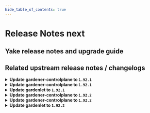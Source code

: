 ```yaml
---
hide_table_of_contents: true
---
```


# Release Notes next

## Yake release notes and upgrade guide

## Related upstream release notes / changelogs


<details>
<summary><b>Update gardener-controlplane to <code>1.92.1</code></b></summary>

# [gardener/gardener]

## 🐛 Bug Fixes

- `[OPERATOR]` A bug has been fixed which caused `gardenlet` to try deploying `gardener-node-agent` with a wrong image tag. by @rfranzke [#9582]

## Docker Images
- admission-controller: `europe-docker.pkg.dev/gardener-project/releases/gardener/admission-controller:v1.92.1`
- apiserver: `europe-docker.pkg.dev/gardener-project/releases/gardener/apiserver:v1.92.1`
- controller-manager: `europe-docker.pkg.dev/gardener-project/releases/gardener/controller-manager:v1.92.1`
- gardenlet: `europe-docker.pkg.dev/gardener-project/releases/gardener/gardenlet:v1.92.1`
- node-agent: `europe-docker.pkg.dev/gardener-project/releases/gardener/node-agent:v1.92.1`
- operator: `europe-docker.pkg.dev/gardener-project/releases/gardener/operator:v1.92.1`
- resource-manager: `europe-docker.pkg.dev/gardener-project/releases/gardener/resource-manager:v1.92.1`
- scheduler: `europe-docker.pkg.dev/gardener-project/releases/gardener/scheduler:v1.92.1`


</details>

<details>
<summary><b>Update gardener-controlplane to <code>1.92.1</code></b></summary>

# [gardener/gardener]

## 🐛 Bug Fixes

- `[OPERATOR]` A bug has been fixed which caused `gardenlet` to try deploying `gardener-node-agent` with a wrong image tag. by @rfranzke [#9582]

## Docker Images
- admission-controller: `europe-docker.pkg.dev/gardener-project/releases/gardener/admission-controller:v1.92.1`
- apiserver: `europe-docker.pkg.dev/gardener-project/releases/gardener/apiserver:v1.92.1`
- controller-manager: `europe-docker.pkg.dev/gardener-project/releases/gardener/controller-manager:v1.92.1`
- gardenlet: `europe-docker.pkg.dev/gardener-project/releases/gardener/gardenlet:v1.92.1`
- node-agent: `europe-docker.pkg.dev/gardener-project/releases/gardener/node-agent:v1.92.1`
- operator: `europe-docker.pkg.dev/gardener-project/releases/gardener/operator:v1.92.1`
- resource-manager: `europe-docker.pkg.dev/gardener-project/releases/gardener/resource-manager:v1.92.1`
- scheduler: `europe-docker.pkg.dev/gardener-project/releases/gardener/scheduler:v1.92.1`


</details>

<details>
<summary><b>Update gardenlet to <code>1.92.1</code></b></summary>

# [gardener/gardener]

## 🐛 Bug Fixes

- `[OPERATOR]` A bug has been fixed which caused `gardenlet` to try deploying `gardener-node-agent` with a wrong image tag. by @rfranzke [#9582]

## Docker Images
- admission-controller: `europe-docker.pkg.dev/gardener-project/releases/gardener/admission-controller:v1.92.1`
- apiserver: `europe-docker.pkg.dev/gardener-project/releases/gardener/apiserver:v1.92.1`
- controller-manager: `europe-docker.pkg.dev/gardener-project/releases/gardener/controller-manager:v1.92.1`
- gardenlet: `europe-docker.pkg.dev/gardener-project/releases/gardener/gardenlet:v1.92.1`
- node-agent: `europe-docker.pkg.dev/gardener-project/releases/gardener/node-agent:v1.92.1`
- operator: `europe-docker.pkg.dev/gardener-project/releases/gardener/operator:v1.92.1`
- resource-manager: `europe-docker.pkg.dev/gardener-project/releases/gardener/resource-manager:v1.92.1`
- scheduler: `europe-docker.pkg.dev/gardener-project/releases/gardener/scheduler:v1.92.1`


</details>

<details>
<summary><b>Update gardener-controlplane to <code>1.92.2</code></b></summary>

# [gardener/gardener]

## 🐛 Bug Fixes

- `[USER]` A bug which mounted the kubelet data volume to `/var/lib` instead of `/var/lib/kubelet` when `kubeletDataVolumeName` was set has been fixed. by @oliver-goetz [#9615]
- `[OPERATOR]` A bug in `gardener-node-agent` which prevented copying files between different block devices has been fixed. by @oliver-goetz [#9615]

## Docker Images
- admission-controller: `europe-docker.pkg.dev/gardener-project/releases/gardener/admission-controller:v1.92.2`
- apiserver: `europe-docker.pkg.dev/gardener-project/releases/gardener/apiserver:v1.92.2`
- controller-manager: `europe-docker.pkg.dev/gardener-project/releases/gardener/controller-manager:v1.92.2`
- gardenlet: `europe-docker.pkg.dev/gardener-project/releases/gardener/gardenlet:v1.92.2`
- node-agent: `europe-docker.pkg.dev/gardener-project/releases/gardener/node-agent:v1.92.2`
- operator: `europe-docker.pkg.dev/gardener-project/releases/gardener/operator:v1.92.2`
- resource-manager: `europe-docker.pkg.dev/gardener-project/releases/gardener/resource-manager:v1.92.2`
- scheduler: `europe-docker.pkg.dev/gardener-project/releases/gardener/scheduler:v1.92.2`


</details>

<details>
<summary><b>Update gardener-controlplane to <code>1.92.2</code></b></summary>

# [gardener/gardener]

## 🐛 Bug Fixes

- `[USER]` A bug which mounted the kubelet data volume to `/var/lib` instead of `/var/lib/kubelet` when `kubeletDataVolumeName` was set has been fixed. by @oliver-goetz [#9615]
- `[OPERATOR]` A bug in `gardener-node-agent` which prevented copying files between different block devices has been fixed. by @oliver-goetz [#9615]

## Docker Images
- admission-controller: `europe-docker.pkg.dev/gardener-project/releases/gardener/admission-controller:v1.92.2`
- apiserver: `europe-docker.pkg.dev/gardener-project/releases/gardener/apiserver:v1.92.2`
- controller-manager: `europe-docker.pkg.dev/gardener-project/releases/gardener/controller-manager:v1.92.2`
- gardenlet: `europe-docker.pkg.dev/gardener-project/releases/gardener/gardenlet:v1.92.2`
- node-agent: `europe-docker.pkg.dev/gardener-project/releases/gardener/node-agent:v1.92.2`
- operator: `europe-docker.pkg.dev/gardener-project/releases/gardener/operator:v1.92.2`
- resource-manager: `europe-docker.pkg.dev/gardener-project/releases/gardener/resource-manager:v1.92.2`
- scheduler: `europe-docker.pkg.dev/gardener-project/releases/gardener/scheduler:v1.92.2`


</details>

<details>
<summary><b>Update gardenlet to <code>1.92.2</code></b></summary>

# [gardener/gardener]

## 🐛 Bug Fixes

- `[USER]` A bug which mounted the kubelet data volume to `/var/lib` instead of `/var/lib/kubelet` when `kubeletDataVolumeName` was set has been fixed. by @oliver-goetz [#9615]
- `[OPERATOR]` A bug in `gardener-node-agent` which prevented copying files between different block devices has been fixed. by @oliver-goetz [#9615]

## Docker Images
- admission-controller: `europe-docker.pkg.dev/gardener-project/releases/gardener/admission-controller:v1.92.2`
- apiserver: `europe-docker.pkg.dev/gardener-project/releases/gardener/apiserver:v1.92.2`
- controller-manager: `europe-docker.pkg.dev/gardener-project/releases/gardener/controller-manager:v1.92.2`
- gardenlet: `europe-docker.pkg.dev/gardener-project/releases/gardener/gardenlet:v1.92.2`
- node-agent: `europe-docker.pkg.dev/gardener-project/releases/gardener/node-agent:v1.92.2`
- operator: `europe-docker.pkg.dev/gardener-project/releases/gardener/operator:v1.92.2`
- resource-manager: `europe-docker.pkg.dev/gardener-project/releases/gardener/resource-manager:v1.92.2`
- scheduler: `europe-docker.pkg.dev/gardener-project/releases/gardener/scheduler:v1.92.2`


</details>
